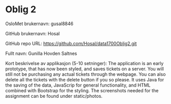 Oblig 2
=======
OsloMet brukernavn: gusal8846

GitHub brukernavn: Hosal

GitHub repo URL: https://github.com/Hosal/data1700Oblig2.git

Fullt navn: Gunilla Hovden Saltnes

Kort beskrivelse av applikasjon (5-10 setninger):
The application is an early prototype, that has now been styled, and saves
tickets on a server. You will still not be purchasing any actual tickets
through the webpage. You can also delete all the tickets with the delete button
if you so please. It uses Java for the saving of the data, JavaScrip for general
functionality, and HTML combined with Bootstrap for the styling. The
screenshots needed for the assignment can be found under static/photos.